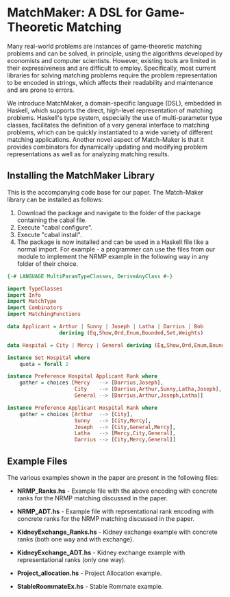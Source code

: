 # MatchMaker: A DSL for Game-Theoretic Matching
Many real-world problems are instances of game-theoretic matching problems and can be solved, in principle, using the algorithms developed by economists and computer scientists. However, existing tools are limited in their expressiveness and are difficult to employ. Specifically, most current libraries for solving matching problems require the problem representation to be encoded in strings, which affects their readability and maintenance and are prone to errors.

We introduce MatchMaker, a domain-specific language (DSL), embedded in Haskell, which supports the direct, high-level representation of matching problems. Haskell's type system, especially the use of multi-parameter type classes, facilitates the definition of a very general interface to matching problems, which can be quickly instantiated to a wide variety of different matching applications. Another novel aspect of Match-Maker is that it provides combinators for dynamically updating and modifying problem representations as well as for analyzing matching results. 


## Installing the MatchMaker Library
This is the accompanying code base for our paper. The Match-Maker library can be installed as follows:

1) Download the package and navigate to the folder of the package containing the cabal file.
2) Execute "cabal configure".
3) Execute "cabal install".
4) The package is now installed and can be used in a Haskell file like a normal import. For example - a programmer can use the files from our module to implement the NRMP example in the following way in any folder of their choice.  

```haskell
{-# LANGUAGE MultiParamTypeClasses, DeriveAnyClass #-}

import TypeClasses
import Info 
import MatchType
import Combinators 
import MatchingFunctions

data Applicant = Arthur | Sunny | Joseph | Latha | Darrius | Bob 
                 deriving (Eq,Show,Ord,Enum,Bounded,Set,Weights)

data Hospital = City | Mercy | General deriving (Eq,Show,Ord,Enum,Bounded,Weights)

instance Set Hospital where
    quota = forall 2 

instance Preference Hospital Applicant Rank where
    gather = choices [Mercy   --> [Darrius,Joseph], 
                      City    --> [Darrius,Arthur,Sunny,Latha,Joseph],
                      General --> [Darrius,Arthur,Joseph,Latha]]  

instance Preference Applicant Hospital Rank where
    gather = choices [Arthur  --> [City], 
                      Sunny   --> [City,Mercy], 
                      Joseph  --> [City,General,Mercy],
                      Latha   --> [Mercy,City,General],
                      Darrius --> [City,Mercy,General]]  
```
## Example Files

The various examples shown in the paper are present in the following files:

- **NRMP_Ranks.hs** - Example file with the above encoding with concrete ranks for the NRMP matching discussed in the paper.

- **NRMP_ADT.hs**  - Example file with reprsentational rank encoding with concrete ranks for the NRMP matching discussed in the paper.

- **KidneyExchange_Ranks.hs** - Kidney exchange example with concrete ranks (both one way and with exchange). 

- **KidneyExchange_ADT.hs**  - Kidney exchange example with representational ranks (only one way). 

- **Project_allocation.hs** - Project Allocation example. 

- **StableRoommateEx.hs** - Stable Rommate example.
